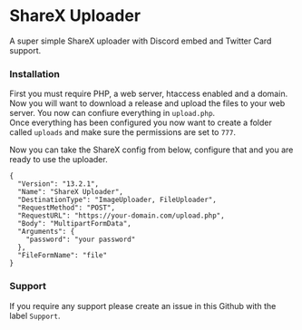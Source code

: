 # ShareX Uploader
A super simple ShareX uploader with Discord embed and Twitter Card support.  

### Installation
First you must require PHP, a web server, htaccess enabled and a domain.  
Now you will want to download a release and upload the files to your web server. You now can confiure everything in `upload.php`.  
Once everything has been configured you now want to create a folder called `uploads` and make sure the permissions are set to `777`.  

Now you can take the ShareX config from below, configure that and you are ready to use the uploader.  
```
{
  "Version": "13.2.1",
  "Name": "ShareX Uploader",
  "DestinationType": "ImageUploader, FileUploader",
  "RequestMethod": "POST",
  "RequestURL": "https://your-domain.com/upload.php",
  "Body": "MultipartFormData",
  "Arguments": {
    "password": "your password"
  },
  "FileFormName": "file"
}
```  

### Support
If you require any support please create an issue in this Github with the label `Support`.
